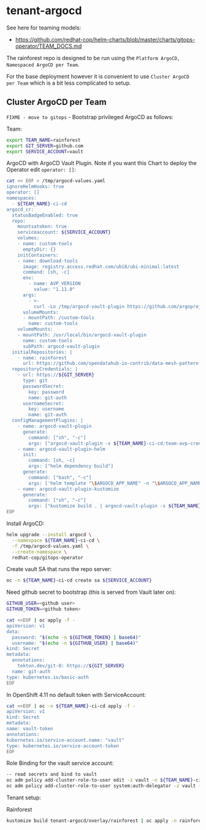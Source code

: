 # tenant-argocd

See here for teaming models: 

- https://github.com/redhat-cop/helm-charts/blob/master/charts/gitops-operator/TEAM_DOCS.md

The rainforest repo is designed to be run using the `Platform ArgoCD, Namespaced ArgoCD per Team`. 

For the base deployment however it is convenient to use `Cluster ArgoCD per Team` which is a bit less complicated to setup.

## Cluster ArgoCD per Team

`FIXME - move to gitops` - Bootstrap privileged ArgoCD as follows:

Team:

```bash
export TEAM_NAME=rainforest
export GIT_SERVER=github.com
export SERVICE_ACCOUNT=vault
```

ArgoCD with ArgoCD Vault Plugin. Note if you want this Chart to deploy the Operator edit `operator: []`:

```bash
cat << EOF > /tmp/argocd-values.yaml
ignoreHelmHooks: true
operator: []
namespaces:
  - ${TEAM_NAME}-ci-cd
argocd_cr:
  statusBadgeEnabled: true
  repo:
    mountsatoken: true
    serviceaccount: ${SERVICE_ACCOUNT}
    volumes:
    - name: custom-tools
      emptyDir: {}
    initContainers:
    - name: download-tools
      image: registry.access.redhat.com/ubi8/ubi-minimal:latest
      command: [sh, -c]
      env:
        - name: AVP_VERSION
          value: "1.11.0"
      args:
        - >-
          curl -Lo /tmp/argocd-vault-plugin https://github.com/argoproj-labs/argocd-vault-plugin/releases/download/v\${AVP_VERSION}/argocd-vault-plugin_\${AVP_VERSION}_linux_amd64 && chmod +x /tmp/argocd-vault-plugin && mv /tmp/argocd-vault-plugin /custom-tools/
      volumeMounts:
      - mountPath: /custom-tools
        name: custom-tools
    volumeMounts:
    - mountPath: /usr/local/bin/argocd-vault-plugin
      name: custom-tools        
      subPath: argocd-vault-plugin    
  initialRepositories: |
    - name: rainforest
      url: https://github.com/opendatahub-io-contrib/data-mesh-pattern
  repositoryCredentials: |
    - url: https://${GIT_SERVER}
      type: git
      passwordSecret:
        key: password
        name: git-auth
      usernameSecret:
        key: username
        name: git-auth
  configManagementPlugins: |
    - name: argocd-vault-plugin
      generate:
        command: ["sh", "-c"]
        args: ["argocd-vault-plugin -s ${TEAM_NAME}-ci-cd:team-avp-credentials generate ./"]
    - name: argocd-vault-plugin-helm
      init:
        command: [sh, -c]
        args: ["helm dependency build"]
      generate:
        command: ["bash", "-c"]
        args: ['helm template "\$ARGOCD_APP_NAME" -n "\$ARGOCD_APP_NAMESPACE" -f <(echo "\$ARGOCD_ENV_HELM_VALUES") . | argocd-vault-plugin generate -s ${TEAM_NAME}-ci-cd:team-avp-credentials -']
    - name: argocd-vault-plugin-kustomize
      generate:
        command: ["sh", "-c"]
        args: ["kustomize build . | argocd-vault-plugin -s ${TEAM_NAME}-ci-cd:team-avp-credentials generate -"]
EOF
```

Install ArgoCD:

```bash
helm upgrade --install argocd \
  --namespace ${TEAM_NAME}-ci-cd \
  -f /tmp/argocd-values.yaml \
  --create-namespace \
  redhat-cop/gitops-operator
```

Create vault SA that runs the repo server:

```bash
oc -n ${TEAM_NAME}-ci-cd create sa ${SERVICE_ACCOUNT}
```

Need github secret to bootstrap (this is served from Vault later on):

```bash
GITHUB_USER=<github user>
GITHUB_TOKEN=<github token>

cat <<EOF | oc apply -f -
apiVersion: v1
data:
  password: "$(echo -n ${GITHUB_TOKEN} | base64)"
  username: "$(echo -n ${GITHUB_USER} | base64)"
kind: Secret
metadata:
  annotations:
    tekton.dev/git-0: https://${GIT_SERVER}
  name: git-auth
type: kubernetes.io/basic-auth
EOF
```

In OpenShift 4.11 no default token with ServiceAccount:

```bash
cat <<EOF | oc -n ${TEAM_NAME}-ci-cd apply -f -
apiVersion: v1
kind: Secret
metadata:
name: vault-token
annotations:
kubernetes.io/service-account.name: "vault"
type: kubernetes.io/service-account-token
EOF
```

Role Binding for the vault service account:

```bash
-- read secrets and bind to vault
oc adm policy add-cluster-role-to-user edit -z vault -n ${TEAM_NAME}-ci-cd
oc adm policy add-cluster-role-to-user system:auth-delegator -z vault -n ${TEAM_NAME}-ci-cd
```

Tenant setup:

Rainforest
```bash
kustomize build tenant-argocd/overlay/rainforest | oc apply -n rainforest-ci-cd -f-
```
